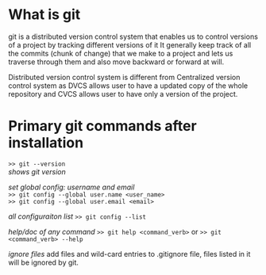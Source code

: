
# What is git

git is a distributed version control system that enables us to control versions of a project by tracking different versions of it
It generally keep track of all the commits (chunk of change) that we make to a project and lets us traverse through them and also move backward or forward at will.

Distributed version control system is different from Centralized version control system as DVCS allows user to have a updated copy of the whole repository and CVCS allows user to have only a version of the project.

# Primary git commands after installation

`>> git --version`\
*shows git version*

*set global config: username and email*\
`>> git config --global user.name <user_name>`\
`>> git config --global user.email <email>`

*all configuraiton list*
`>> git config --list`

*help/doc of any command*
`>> git help <command_verb>`
or
`>> git <command_verb> --help`

*ignore files*
add files and wild-card entries to .gitignore file, files listed in it will be ignored by git.

